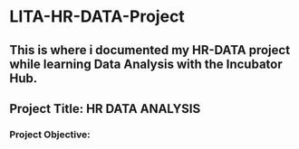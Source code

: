 # LITA-HR-DATA-Project
This is where i documented my HR-DATA project while learning Data Analysis with the Incubator Hub.
---

## Project Title: HR DATA ANALYSIS 

### Project Objective: 